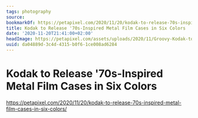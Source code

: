 ```yaml
---
tags: photography
source:
bookmarkOf: https://petapixel.com/2020/11/20/kodak-to-release-70s-inspired-metal-film-cases-in-six-colors/
title: Kodak to Release '70s-Inspired Metal Film Cases in Six Colors
date: '2020-11-20T21:41:00+02:00'
headImage: https://petapixel.com/assets/uploads/2020/11/Groovy-Kodak-to-Release-70s-Inspired-Metal-Film-Cases-in-Six-Colors.jpg
uuid: da04889d-3c4d-4315-b0f6-1ce008ad6284
---
```


# Kodak to Release '70s-Inspired Metal Film Cases in Six Colors
https://petapixel.com/2020/11/20/kodak-to-release-70s-inspired-metal-film-cases-in-six-colors/

